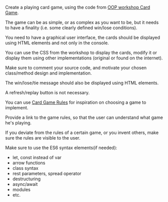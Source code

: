 Create a playing card game, using the code from [OOP workshop Card Game](https://github.com/henriettaszekely/frontend-grupa17/tree/master/week%2011%20-%20OOP%20Workshop%20Card%20Game).

The game can be as simple, or as complex as you want to be, but it needs to have a finality 
(i.e. some clearly defined win/lose conditions).

You need to have a graphical user interface, the cards should be displayed using HTML elements and not only in the console.

You can use the CSS from the workshop to display the cards, modify it or display them using other implementations 
(original or found on the internet).

Make sure to comment your source code, and motivate your chosen class/method design and implementation.

The win/lose/tie message should also be displayed using HTML elements.

A refresh/replay button is not necessary.

You can use [Card Game Rules](https://bicyclecards.com/rules/?results=show#filter=.2) for inspiration on choosing a game
to implement.

Provide a link to the game rules, so that the user can understand what game he's playing.

If you deviate from the rules of a certain game, or you invent others, make sure the rules are visible to the user. 

Make sure to use the ES6 syntax elements(if needed):
* let, const instead of var
* arrow functions
* class syntax
* rest parameters, spread operator
* destructuring
* async/await
* modules
* etc.
